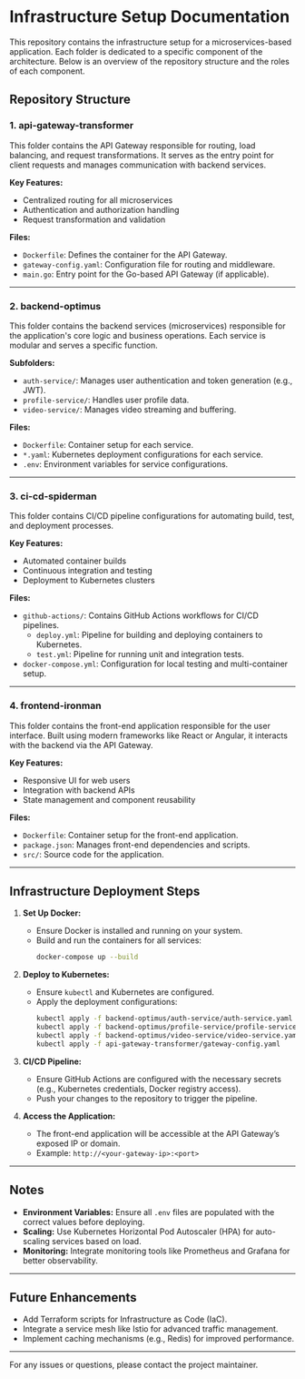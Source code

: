 # Infrastructure Setup Documentation

This repository contains the infrastructure setup for a microservices-based application. Each folder is dedicated to a specific component of the architecture. Below is an overview of the repository structure and the roles of each component.

## Repository Structure

### 1. **api-gateway-transformer**
   This folder contains the API Gateway responsible for routing, load balancing, and request transformations. It serves as the entry point for client requests and manages communication with backend services.

   **Key Features:**
   - Centralized routing for all microservices
   - Authentication and authorization handling
   - Request transformation and validation

   **Files:**
   - `Dockerfile`: Defines the container for the API Gateway.
   - `gateway-config.yaml`: Configuration file for routing and middleware.
   - `main.go`: Entry point for the Go-based API Gateway (if applicable).

---

### 2. **backend-optimus**
   This folder contains the backend services (microservices) responsible for the application's core logic and business operations. Each service is modular and serves a specific function.

   **Subfolders:**
   - `auth-service/`: Manages user authentication and token generation (e.g., JWT).
   - `profile-service/`: Handles user profile data.
   - `video-service/`: Manages video streaming and buffering.

   **Files:**
   - `Dockerfile`: Container setup for each service.
   - `*.yaml`: Kubernetes deployment configurations for each service.
   - `.env`: Environment variables for service configurations.

---

### 3. **ci-cd-spiderman**
   This folder contains CI/CD pipeline configurations for automating build, test, and deployment processes.

   **Key Features:**
   - Automated container builds
   - Continuous integration and testing
   - Deployment to Kubernetes clusters

   **Files:**
   - `github-actions/`: Contains GitHub Actions workflows for CI/CD pipelines.
     - `deploy.yml`: Pipeline for building and deploying containers to Kubernetes.
     - `test.yml`: Pipeline for running unit and integration tests.
   - `docker-compose.yml`: Configuration for local testing and multi-container setup.

---

### 4. **frontend-ironman**
   This folder contains the front-end application responsible for the user interface. Built using modern frameworks like React or Angular, it interacts with the backend via the API Gateway.

   **Key Features:**
   - Responsive UI for web users
   - Integration with backend APIs
   - State management and component reusability

   **Files:**
   - `Dockerfile`: Container setup for the front-end application.
   - `package.json`: Manages front-end dependencies and scripts.
   - `src/`: Source code for the application.

---

## Infrastructure Deployment Steps

1. **Set Up Docker:**
   - Ensure Docker is installed and running on your system.
   - Build and run the containers for all services:
     ```bash
     docker-compose up --build
     ```

2. **Deploy to Kubernetes:**
   - Ensure `kubectl` and Kubernetes are configured.
   - Apply the deployment configurations:
     ```bash
     kubectl apply -f backend-optimus/auth-service/auth-service.yaml
     kubectl apply -f backend-optimus/profile-service/profile-service.yaml
     kubectl apply -f backend-optimus/video-service/video-service.yaml
     kubectl apply -f api-gateway-transformer/gateway-config.yaml
     ```

3. **CI/CD Pipeline:**
   - Ensure GitHub Actions are configured with the necessary secrets (e.g., Kubernetes credentials, Docker registry access).
   - Push your changes to the repository to trigger the pipeline.

4. **Access the Application:**
   - The front-end application will be accessible at the API Gateway’s exposed IP or domain.
   - Example: `http://<your-gateway-ip>:<port>`

---

## Notes

- **Environment Variables:** Ensure all `.env` files are populated with the correct values before deploying.
- **Scaling:** Use Kubernetes Horizontal Pod Autoscaler (HPA) for auto-scaling services based on load.
- **Monitoring:** Integrate monitoring tools like Prometheus and Grafana for better observability.

---

## Future Enhancements

- Add Terraform scripts for Infrastructure as Code (IaC).
- Integrate a service mesh like Istio for advanced traffic management.
- Implement caching mechanisms (e.g., Redis) for improved performance.

---

For any issues or questions, please contact the project maintainer.

